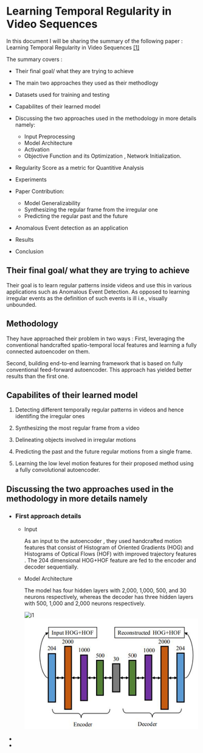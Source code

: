 # Learning Temporal Regularity in Video Sequences

In this document I will be sharing the summary of the following paper : Learning Temporal Regularity in Video Sequences [[1]](https://arxiv.org/abs/1604.04574)

The summary covers :

* Their final goal/ what they are trying to achieve
* The main two approaches they used as their methodlogy
* Datasets used for training and testing
* Capabilites of their learned model
* Discussing the two approaches used in the methodology in more details namely:
  * Input Preprocessing
  * Model Architecture
  * Activation
  * Objective Function and its Optimization , Network Initialization.
* Regularity Score as a metric for Quantitive Analysis
* Experiments
* Paper Contribution:
  * Model Generalizability
  * Synthesizing the regular frame from the irregular one 
  * Predicting the regular past and the future

* Anomalous Event detection as an application

* Results

* Conclusion

## Their final goal/ what they are trying to achieve

Their goal is to learn regular patterns inside videos and use this in various applications such as Anomalous Event Detection. As opposed to learning irregular events as the definition of such events is ill i.e., visually unbounded.

## Methodology

They have approached their problem in two ways :
First, leveraging the conventional handcrafted spatio-temporal local features and learning a  fully connected autoencoder on them.

Second, building end-to-end learning  framework that is based on fully conventional feed-forward autoencoder. This approach has yielded better results than the first one. 

## Capabilites of their learned model

1. Detecting  different temporally regular patterns in videos and hence identifing  the irregular ones

2. Synthesizing the most regular frame from a video
3. Delineating objects involved in irregular motions
4. Predicting the past and the future regular motions from a single frame.
5. Learning the low level motion features for their proposed method using a fully convolutional autoencoder.

## Discussing the two approaches used in the methodology in more details namely

* ### First approach details

  * Input
  
    As an input to the autoencoder , they used handcrafted motion features that consist of Histogram of  Oriented Gradients (HOG)  and Histograms of Optical Flows (HOF)  with improved trajectory features . The 204 dimensional HOG+HOF feature are fed to the encoder and decoder sequentially.

  * Model Architecture  

    The model has four hidden layers with 2,000, 1,000, 500, and 30 neurons respectively, whereas the decoder has three hidden layers with 500, 1,000 and 2,000 neurons respectively.

    ![i1](/imgs/LTRVS/1.JPG)
    ![i1](/Anomaly%20detection/imgs/LTRVS/1.JPG)

* 

*









    
    


    
    




 

    
